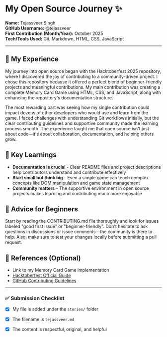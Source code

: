 # My Open Source Journey ✨

**Name:** Tejassveer Singh  
**GitHub Username:** @tejassveer  
**First Contribution (Month/Year):** October 2025  
**Tech/Tools Used:** Git, Markdown, HTML, CSS, JavaScript

---

## 🌟 My Experience
My journey into open source began with the Hacktoberfest 2025 repository, where I discovered the joy of contributing to a community-driven project. I chose this repository because it offered a perfect blend of beginner-friendly projects and meaningful contributions. My main contribution was creating a complete Memory Card Game using HTML, CSS, and JavaScript, along with enhancing the repository's documentation structure.

The most rewarding part was seeing how my single contribution could impact dozens of other developers who would use and learn from the game. I faced challenges with understanding Git workflows initially, but the clear contributing guidelines and supportive community made the learning process smooth. The experience taught me that open source isn't just about code—it's about collaboration, documentation, and helping others grow.

## 🔑 Key Learnings
- **Documentation is crucial** - Clear README files and project descriptions help contributors understand and contribute effectively
- **Start small but think big** - Even a simple game can teach complex concepts like DOM manipulation and game state management
- **Community matters** - The supportive environment in open source projects makes learning and contributing much more enjoyable

## 🧭 Advice for Beginners
Start by reading the CONTRIBUTING.md file thoroughly and look for issues labeled "good first issue" or "beginner-friendly". Don't hesitate to ask questions in discussions or issue comments—the community is there to help. Also, make sure to test your changes locally before submitting a pull request.

## 🔗 References (Optional)
- Link to my Memory Card Game implementation
- [Hacktoberfest Official Guide](https://hacktoberfest.com/)
- [GitHub Contributing Guidelines](https://docs.github.com/en/communities/setting-up-your-project-for-healthy-contributions/setting-guidelines-for-repository-contributors)

---

### ✅ Submission Checklist
- [x] My file is added under the `stories/` folder
- [x] The filename is `tejassveer.md`
- [x] The content is respectful, original, and helpful

